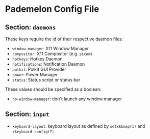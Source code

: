 # Pademelon Config File

## Section: `daemons`

These keys require the id of their respective daemon files:
* `window-manager`: X11 Window Manager
* `compositor`: X11 Compositor (e.g. `picom`)
* `hotkeys`: Hotkey Daemon
* `notifications`: Notification Daemon
* `polkit`: Polkit GUI Provider
* `power`: Power Manager
* `status`: Status script or status bar

These values should be specified as a boolean:
* `no-window-manager`: don't launch any window manager

## Section: `input`

* `keyboard-layout`: keyboard layout as defined by `setxkbmap(1)` and `xkeyboard-config(7)`


